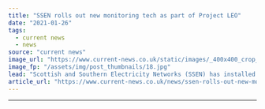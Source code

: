 ```yaml
---
title: "SSEN rolls out new monitoring tech as part of Project LEO"
date: "2021-01-26"
tags: 
  - current news
  - news
source: "current news"
image_url: "https://www.current-news.co.uk/static/images/_400x400_crop_center-center/Oxfordshire’s-monitors-in-Project-LEO.-Credit-SSEN.jpg"
image_fp: "/assets/img/post_thumbnails/18.jpg"
lead: "Scottish and Southern Electricity Networks (SSEN) has installed 81 low-voltage monitors in another step for Project Local Energy Oxfordshire (Project LEO)."
article_url: "https://www.current-news.co.uk/news/ssen-rolls-out-new-monitoring-tech-as-part-of-project-leo?utm_source=rss-feeds&utm_medium=rss&utm_campaign=rss"
---
```


---
